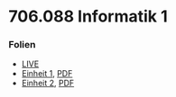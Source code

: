 # 706.088 Informatik 1
### Folien <!-- .slide: style="font-size:0.8em" -->
* [LIVE](https://flowolf.github.io/Info1BM-Folien/live.html)
* [Einheit 1](einheit_01.html), [PDF](export/einheit_01.pdf)
* [Einheit 2](einheit_02.html), [PDF](export/einheit_02.pdf)

